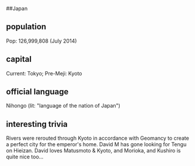 ##Japan
## population
Pop: 126,999,808  (July 2014)

## capital
Current: Tokyo; Pre-Meji: Kyoto
 
## official language
Nihongo (lit: "language of the nation of Japan")

## interesting trivia
Rivers were rerouted through Kyoto in accordance with Geomancy to create 
a perfect city for the emperor's home.
David M has gone looking for Tengu on Hieizan.
David loves Matusmoto & Kyoto, and Morioka, and Kushiro is quite nice 
too...


